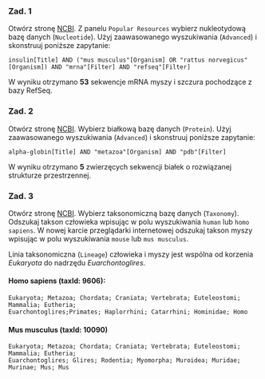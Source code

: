### Zad. 1
Otwórz stronę [NCBI](https://www.ncbi.nlm.nih.gov). Z panelu `Popular Resources` wybierz nukleotydową bazę danych (`Nucleotide`). Użyj zaawasowanego wyszukiwania (`Advanced`) i skonstruuj poniższe zapytanie:

```
insulin[Title] AND ("mus musculus"[Organism] OR "rattus norvegicus"[Organism]) AND "mrna"[Filter] AND "refseq"[Filter]
```

W wyniku otrzymano **53** sekwencje mRNA myszy i szczura pochodzące z bazy RefSeq.


### Zad. 2
Otwórz stronę [NCBI](https://www.ncbi.nlm.nih.gov). Wybierz białkową bazę danych (`Protein`). Użyj zaawasowanego wyszukiwania (`Advanced`) i skonstruuj poniższe zapytanie:

```
alpha-globin[Title] AND "metazoa"[Organism] AND "pdb"[Filter]
```

W wyniku otrzymano **5** zwierzęcych sekwencji białek o rozwiązanej strukturze przestrzennej. 


### Zad. 3
Otwórz stronę [NCBI](https://www.ncbi.nlm.nih.gov). Wybierz taksonomiczną bazę danych (`Taxonomy`). Odszukaj takson człowieka wpisując w polu wyszukiwania `human` lub `homo sapiens`. W nowej karcie przeglądarki internetowej odszukaj takson myszy wpisując w polu wyszukiwania `mouse` lub `mus musculus`. 

Linia taksonomiczna (`Lineage`) człowieka i myszy jest wspólna od korzenia *Eukaryota* do nadrzędu *Euarchontoglires*.

#### Homo sapiens (taxId: 9606):

```
Eukaryota; Metazoa; Chordata; Craniata; Vertebrata; Euteleostomi; Mammalia; Eutheria;
Euarchontoglires;Primates; Haplorrhini; Catarrhini; Hominidae; Homo
```

#### Mus musculus (taxId: 10090)

```
Eukaryota; Metazoa; Chordata; Craniata; Vertebrata; Euteleostomi; Mammalia; Eutheria;
Euarchontoglires; Glires; Rodentia; Myomorpha; Muroidea; Muridae; Murinae; Mus; Mus
```